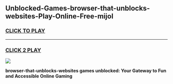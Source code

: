 
## Unblocked-Games-browser-that-unblocks-websites-Play-Online-Free-mijol
<h3>
<a href="https://premium76.site?title=browser-that-unblocks-websites&ref=26A">CLICK TO PLAY</a></h3>
<hr>

<h3>
<a href="https://premium76.site?title=browser-that-unblocks-websites&ref=26A">CLICK 2 PLAY</a>
  
</h3>

<a href="https://premium76.site?title=browser-that-unblocks-websites&ref=26A"><img src="https://clearcache.store/games.png"></a>


**browser-that-unblocks-websites games unblocked: Your Gateway to Fun and Accessible Online Gaming**
